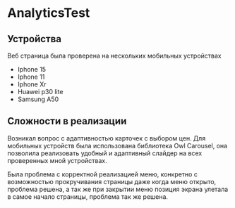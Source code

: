 # AnalyticsTest

## Устройства

Веб страница была проверена на нескольких мобильных устройствах
 - Iphone 15
 - Iphone 11
 - Iphone Xr
 - Huawei p30 lite
 - Samsung A50

## Сложности в реализации
Возникал вопрос с адаптивностью карточек с выбором цен. Для мобильных устройств была использована библиотека Owl Carousel, она позволила реализовать удобный и адаптивный слайдер на всех проверенных мной устройствах.

Была проблема с корректной реализацией меню, конкретно с возможностью прокручивания страницы даже когда меню открыто, проблема решена, а так же при закрытии меню позиция экрана улетала в самое начало страницы, проблема так же решена.
